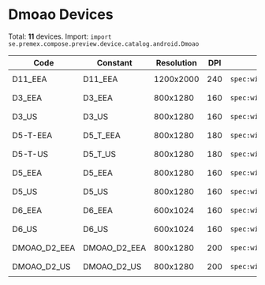 # Dmoao Devices

Total: **11** devices. Import: `import se.premex.compose.preview.device.catalog.android.Dmoao`

| Code | Constant | Resolution | DPI | Compose Spec | Preview Usage |
|------|----------|------------|-----|-------------|---------------|
| D11_EEA | D11_EEA | 1200x2000 | 240 | `spec:width=1200px,height=2000px,dpi=240` | `@Preview(device = Dmoao.D11_EEA)` |
| D3_EEA | D3_EEA | 800x1280 | 160 | `spec:width=800px,height=1280px,dpi=160` | `@Preview(device = Dmoao.D3_EEA)` |
| D3_US | D3_US | 800x1280 | 160 | `spec:width=800px,height=1280px,dpi=160` | `@Preview(device = Dmoao.D3_US)` |
| D5-T-EEA | D5_T_EEA | 800x1280 | 180 | `spec:width=800px,height=1280px,dpi=180` | `@Preview(device = Dmoao.D5_T_EEA)` |
| D5-T-US | D5_T_US | 800x1280 | 180 | `spec:width=800px,height=1280px,dpi=180` | `@Preview(device = Dmoao.D5_T_US)` |
| D5_EEA | D5_EEA | 800x1280 | 160 | `spec:width=800px,height=1280px,dpi=160` | `@Preview(device = Dmoao.D5_EEA)` |
| D5_US | D5_US | 800x1280 | 160 | `spec:width=800px,height=1280px,dpi=160` | `@Preview(device = Dmoao.D5_US)` |
| D6_EEA | D6_EEA | 600x1024 | 160 | `spec:width=600px,height=1024px,dpi=160` | `@Preview(device = Dmoao.D6_EEA)` |
| D6_US | D6_US | 600x1024 | 160 | `spec:width=600px,height=1024px,dpi=160` | `@Preview(device = Dmoao.D6_US)` |
| DMOAO_D2_EEA | DMOAO_D2_EEA | 800x1280 | 200 | `spec:width=800px,height=1280px,dpi=200` | `@Preview(device = Dmoao.DMOAO_D2_EEA)` |
| DMOAO_D2_US | DMOAO_D2_US | 800x1280 | 200 | `spec:width=800px,height=1280px,dpi=200` | `@Preview(device = Dmoao.DMOAO_D2_US)` |

<!-- Generated automatically. Do not edit manually. -->
